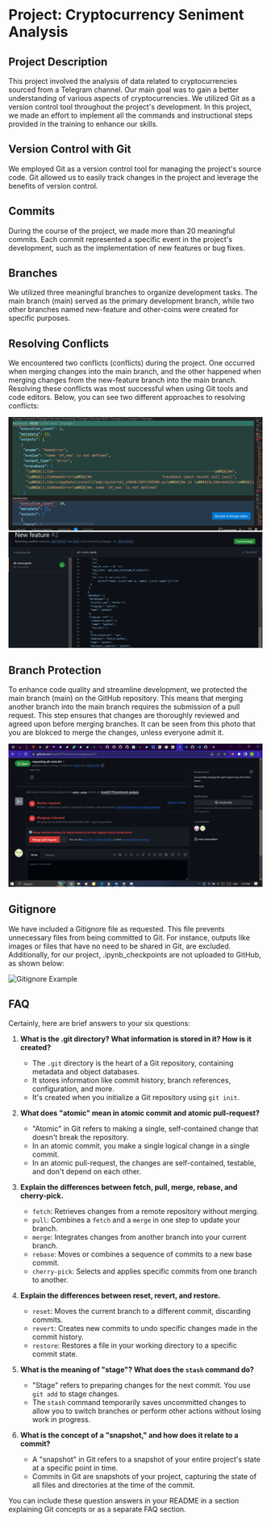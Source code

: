# Project: Cryptocurrency Seniment Analysis

## Project Description
This project involved the analysis of data related to cryptocurrencies sourced from a Telegram channel. Our main goal was to gain a better understanding of various aspects of cryptocurrencies. We utilized Git as a version control tool throughout the project's development. In this project, we made an effort to implement all the commands and instructional steps provided in the training to enhance our skills.

## Version Control with Git
We employed Git as a version control tool for managing the project's source code. Git allowed us to easily track changes in the project and leverage the benefits of version control.

## Commits
During the course of the project, we made more than 20 meaningful commits. Each commit represented a specific event in the project's development, such as the implementation of new features or bug fixes.

## Branches
We utilized three meaningful branches to organize development tasks. The main branch (main) served as the primary development branch, while two other branches named new-feature and other-coins were created for specific purposes.

## Resolving Conflicts
We encountered two conflicts (conflicts) during the project. One occurred when merging changes into the main branch, and the other happened when merging changes from the new-feature branch into the main branch. Resolving these conflicts was most successful when using Git tools and code editors. Below, you can see two different approaches to resolving conflicts:

![Conflict Resolution 1](https://github.com/ArashST79/sentiment-analysis/blob/main/Screenshot%20(667).png
)
![Conflict Resolution 2](https://github.com/ArashST79/sentiment-analysis/blob/main/Screenshot%20(672).png
)

## Branch Protection
To enhance code quality and streamline development, we protected the main branch (main) on the GitHub repository. This means that merging another branch into the main branch requires the submission of a pull request. This step ensures that changes are thoroughly reviewed and agreed upon before merging branches. It can be seen from this photo that you are blokced to merge the changes, unless everyone admit it.

![pull request](https://github.com/ArashST79/sentiment-analysis/blob/main/Screenshot%20(671).png
)

## Gitignore
We have included a Gitignore file as requested. This file prevents unnecessary files from being committed to Git. For instance, outputs like images or files that have no need to be shared in Git, are excluded. Additionally, for our project, .ipynb_checkpoints are not uploaded to GitHub, as shown below:

![Gitignore Example](https://github.com/ArashST79/sentiment-analysis/blob/main/.gitignore)

## FAQ
Certainly, here are brief answers to your six questions:

1. **What is the .git directory? What information is stored in it? How is it created?**
   - The `.git` directory is the heart of a Git repository, containing metadata and object databases.
   - It stores information like commit history, branch references, configuration, and more.
   - It's created when you initialize a Git repository using `git init`.

2. **What does "atomic" mean in atomic commit and atomic pull-request?**
   - "Atomic" in Git refers to making a single, self-contained change that doesn't break the repository.
   - In an atomic commit, you make a single logical change in a single commit.
   - In an atomic pull-request, the changes are self-contained, testable, and don't depend on each other.

3. **Explain the differences between fetch, pull, merge, rebase, and cherry-pick.**
   - `fetch`: Retrieves changes from a remote repository without merging.
   - `pull`: Combines a `fetch` and a `merge` in one step to update your branch.
   - `merge`: Integrates changes from another branch into your current branch.
   - `rebase`: Moves or combines a sequence of commits to a new base commit.
   - `cherry-pick`: Selects and applies specific commits from one branch to another.

4. **Explain the differences between reset, revert, and restore.**
   - `reset`: Moves the current branch to a different commit, discarding commits.
   - `revert`: Creates new commits to undo specific changes made in the commit history.
   - `restore`: Restores a file in your working directory to a specific commit state.

5. **What is the meaning of "stage"? What does the `stash` command do?**
   - "Stage" refers to preparing changes for the next commit. You use `git add` to stage changes.
   - The `stash` command temporarily saves uncommitted changes to allow you to switch branches or perform other actions without losing work in progress.

6. **What is the concept of a "snapshot," and how does it relate to a commit?**
   - A "snapshot" in Git refers to a snapshot of your entire project's state at a specific point in time.
   - Commits in Git are snapshots of your project, capturing the state of all files and directories at the time of the commit.

You can include these question answers in your README in a section explaining Git concepts or as a separate FAQ section.

